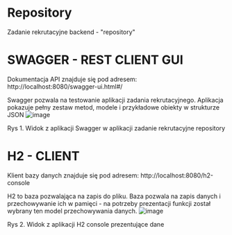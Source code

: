 # Repository
Zadanie rekrutacyjne backend - "repository"

# SWAGGER - REST CLIENT GUI
Dokumentacja API znajduje się pod adresem:
http://localhost:8080/swagger-ui.html#/

Swagger pozwala na testowanie aplikacji zadania rekrutacyjnego. Aplikacja pokazuje pełny zestaw metod, modele i przykładowe obiekty w strukturze JSON
![image](https://user-images.githubusercontent.com/14261389/130838856-592ae7c1-fd09-4dd1-93ed-ec215aeaa107.png)

Rys 1. Widok z aplikacji Swagger w aplikacji zadanie rekrutacyjne repository


# H2 - CLIENT  
Klient bazy danych znajduje się pod adresem:
http://localhost:8080/h2-console

H2 to baza pozwalająca na zapis do pliku. Baza pozwala na zapis danych i przechowywanie ich w pamięci - na potrzeby prezentacji funkcji został wybrany ten model przechowywania danych.
![image](https://user-images.githubusercontent.com/14261389/130838932-433db220-10d8-4798-88e3-b121edaa7879.png)

Rys 2. Widok z aplikacji H2 console prezentujące dane 



